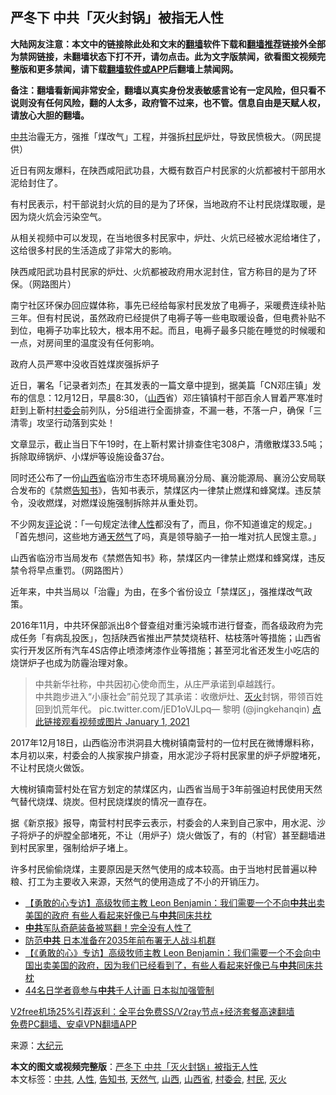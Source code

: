  <h2>严冬下 中共「灭火封锅」被指无人性</h2> <p class="notice"><b>大陆网友注意：本文中的链接除此处和文末的<a href="https://github.com/bannedbook/fanqiang" >翻墙</a>软件下载和<a href="https://github.com/killgcd/justmysocks/blob/master/README.md">翻墙推荐</a>链接外全部为禁网链接，未翻墙状态下打不开，请勿点击。此为文字版禁闻，欲看图文视频完整版和更多禁闻，请下载<a href="https://github.com/bannedbook/fanqiang">翻墙软件或APP</a>后翻墙上禁闻网。</p><p>备注：翻墙看新闻非常安全，翻墙以真实身份发表敏感言论有一定风险，但只看不说则没有任何风险，翻的人太多，政府管不过来，也不管。信息自由是天赋人权，请放心大胆的翻墙。</b></p>  <div class="entry"> <p id="conimg"><a href="https://www.bannedbook.org/bnews/tag/%e4%b8%ad%e5%85%b1/" class="st_tag internal_tag" rel="tag" title="标签 中共 下的日志">中共</a>治霾无方，强推「煤改气」工程，并强拆<a href="https://www.bannedbook.org/bnews/tag/%e6%9d%91%e6%b0%91/" class="st_tag internal_tag" rel="tag" title="标签 村民 下的日志">村民</a>炉灶，导致民愤极大。（网民提供）</p> <p>近日有网友爆料，在陕西咸阳武功县，大概有数百户村民家的火炕都被村干部用水泥给封住了。</p> <p>有村民表示，村干部说封火炕的目的是为了环保，当地政府不让村民烧煤取暖，是因为烧火炕会污染空气。</p> <p>从相关视频中可以发现，在当地很多村民家中，炉灶、火炕已经被水泥给堵住了，这给很多村民的生活造成了非常大的影响。</p> <p>陕西咸阳武功县村民家的炉灶、火炕都被政府用水泥封住，官方称目的是为了环保。（网路图片）</p>  <p>南宁社区环保办回应媒体称，事先已经给每家村民发放了电褥子，采暖费连续补贴三年。但有村民说，虽然政府已经提供了电褥子等一些电取暖设备，但电费补贴不到位，电褥子功率比较大，根本用不起。而且，电褥子最多只能在睡觉的时候暖和一点，对房间里的温度没有任何影响。</p> <p>政府人员严寒中没收百姓煤炭强拆炉子</p> <p>近日，署名「记录者刘杰」在其发表的一篇文章中提到，据美篇「CN邓庄镇」发布的信息：12月12日，早晨8:30，（<a href="https://www.bannedbook.org/bnews/tag/%e5%b1%b1%e8%a5%bf/" class="st_tag internal_tag" rel="tag" title="标签 山西 下的日志">山西</a>省）邓庄镇镇村干部百余人冒着严寒准时赶到上靳村<a href="https://www.bannedbook.org/bnews/tag/%E6%9D%91%E5%A7%94%E4%BC%9A/" class="st_tag internal_tag" rel="tag" title="标签 村委会 下的日志">村委会</a>前列队，分5组进行全面排查，不漏一巷，不落一户，确保「三清零」攻坚行动落到实处！</p> <p>文章显示，截止当日下午19时，在上靳村累计排查住宅308户，清缴散煤33.5吨；拆除取缔锅炉、小煤炉等设施设备37台。</p> <p>同时还公布了一份<a href="https://www.bannedbook.org/bnews/tag/%e5%b1%b1%e8%a5%bf%e7%9c%81/" class="st_tag internal_tag" rel="tag" title="标签 山西省 下的日志">山西省</a>临汾市生态环境局襄汾分局、襄汾能源局、襄汾公安局联合发布的《禁燃<a href="https://www.bannedbook.org/bnews/tag/%E5%91%8A%E7%9F%A5%E4%B9%A6/" class="st_tag internal_tag" rel="tag" title="标签 告知书 下的日志">告知书</a>》，告知书表示，禁煤区内一律禁止燃煤和蜂窝煤。违反禁令，没收燃煤，对燃煤设施强制拆除并从重处罚。</p>  <p>不少网友<span class='wp_keywordlink_affiliate'><a href="https://www.bannedbook.org/bnews/comments/" title="新闻评论" target="_blank">评论</a></span>说：「一句规定法律<a href="https://www.bannedbook.org/bnews/tag/%e4%ba%ba%e6%80%a7/" class="st_tag internal_tag" rel="tag" title="标签 人性 下的日志">人性</a>都没有了，而且，你不知道谁定的规定。」「首先想问，这些地方通<a href="https://www.bannedbook.org/bnews/tag/%e5%a4%a9%e7%84%b6%e6%b0%94/" class="st_tag internal_tag" rel="tag" title="标签 天然气 下的日志">天然气</a>了吗，真是领导脑子一拍一堆对抗人民馊主意。」</p> <p>山西省临汾市当局发布《禁燃告知书》称，禁煤区内一律禁止燃煤和蜂窝煤，违反禁令将早点重罚。（网路图片）</p> <p>近年来，中共当局以「治霾」为由，在多个省份设立「禁煤区」，强推煤改气政策。</p> <p>2016年11月，中共环保部派出8个督查组对重污染城市进行督查，而各级政府为完成任务「有病乱投医」，包括陕西省推出严禁焚烧秸秆、枯枝落叶等措施；山西省实行开发区所有汽车4S店停止喷漆烤漆作业等措施；甚至河北省还发生小吃店的烧饼炉子也成为防霾治理对象。</p> <blockquote><p>中共新华社称，中共因初心使命而生，从庄严承诺到卓越践行。<br />中共跑步进入“小康社会”前兑现了其承诺：收缴炉灶、<a href="https://www.bannedbook.org/bnews/tag/%E7%81%AD%E7%81%AB/" class="st_tag internal_tag" rel="tag" title="标签 灭火 下的日志">灭火</a>封锅，带领百姓回到饥荒年代。 pic.twitter.com/jED1oVJLpq— 黎明 (@jingkehanqin) <a href="https://twitter.com/jingkehanqin/status/1345148997384744960?ref_src=twsrc%5Etfw">点此链接观看视频或图片 January 1, 2021</a></p> </blockquote> <p>2017年12月18日，山西临汾市洪洞县大槐树镇南营村的一位村民在微博爆料称，本月初以来，村委会的人挨家挨户排查，用水泥沙子将村民家里的炉子炉膛堵死，不让村民烧火做饭。</p> <p>大槐树镇南营村处在官方划定的禁煤区内，山西省当局于3年前强迫村民使用天然气替代烧煤、烧炭。但村民烧煤炭的情况一直存在。</p> <p>据《新京报》报导，南营村村民李云表示，村委会的人来到自己家中，用水泥、沙子将炉子的炉膛全部堵死，不让（用炉子）烧火做饭了，有的（村官）甚至翻墙进到村民家里，强制给炉子堵上。</p> <p>许多村民偷偷烧煤，主要原因是天然气使用的成本较高。由于当地村民普遍以种粮、打工为主要收入来源，天然气的使用造成了不小的开销压力。</p> <ul class='op-related-articles' title='相关阅读'> <li><a href='https://www.bannedbook.org/bnews/bannedvideo/20210102/1459588.html' target='_blank'>【勇敢的心专访】高级牧师主教 Leon Benjamin：我们需要一个不向<b>中共</b>出卖美国的政府 有些人看起来好像已与<b>中共</b>同床共枕</a></li> <li><a href='https://www.bannedbook.org/bnews/cnnews/20210102/1459582.html' target='_blank'><b>中共</b>军队奇葩装备被骂翻！完全没有人性了</a></li> <li><a href='https://www.bannedbook.org/bnews/worldnews/20210102/1459580.html' target='_blank'>防范<b>中共</b> 日本准备在2035年前布署无人战斗机群</a></li> <li><a href='https://www.bannedbook.org/bnews/bannedvideo/20210102/1459537.html' target='_blank'>【《勇敢的心》专访】高级牧师主教 Leon Benjamin：我们需要一个不会向中国出卖美国的政府，因为我们已经看到了，有些人看起来好像已与<b>中共</b>同床共枕</a></li> <li><a href='https://www.bannedbook.org/bnews/taiwannews/20210102/1459518.html' target='_blank'>44名日学者竟参与<b>中共</b>千人计画 日本拟加强管制</a></li> </ul> <p class="texttj"> <a href="https://github.com/bannedbook/fanqiang/wiki/V2ray%E6%9C%BA%E5%9C%BA" target="_blank">V2free机场25%引荐返利：全平台免费SS/V2ray节点+经济套餐高速翻墙</a><br/> <a href="https://github.com/bannedbook/fanqiang/wiki/%E7%A6%81%E9%97%BB%E7%BD%91%E5%AE%89%E5%8D%93%E7%BF%BB%E5%A2%99%E6%96%B0%E9%97%BBAPP" target="_blank">免费PC翻墙、安卓VPN翻墙APP</a></p><p> 来源：<span class='wp_keywordlink_affiliate'><a href="http://www.epochtimes.com/" title="大纪元" target="_blank">大纪元</a></span> </p> <a name='sharetosocial'></a>       <div><b>本文的图文或视频完整版</b>：<a href='https://www.bannedbook.org/bnews/cbnews/20210102/1459604.html'>严冬下 中共「灭火封锅」被指无人性</a></div>  </div><!--END ENTRY--> <div class="postfooter"> <div>本文标签：<a href="https://www.bannedbook.org/bnews/tag/%e4%b8%ad%e5%85%b1/" rel="tag">中共</a>, <a href="https://www.bannedbook.org/bnews/tag/%e4%ba%ba%e6%80%a7/" rel="tag">人性</a>, <a href="https://www.bannedbook.org/bnews/tag/%E5%91%8A%E7%9F%A5%E4%B9%A6/" rel="tag">告知书</a>, <a href="https://www.bannedbook.org/bnews/tag/%e5%a4%a9%e7%84%b6%e6%b0%94/" rel="tag">天然气</a>, <a href="https://www.bannedbook.org/bnews/tag/%e5%b1%b1%e8%a5%bf/" rel="tag">山西</a>, <a href="https://www.bannedbook.org/bnews/tag/%e5%b1%b1%e8%a5%bf%e7%9c%81/" rel="tag">山西省</a>, <a href="https://www.bannedbook.org/bnews/tag/%E6%9D%91%E5%A7%94%E4%BC%9A/" rel="tag">村委会</a>, <a href="https://www.bannedbook.org/bnews/tag/%e6%9d%91%e6%b0%91/" rel="tag">村民</a>, <a href="https://www.bannedbook.org/bnews/tag/%E7%81%AD%E7%81%AB/" rel="tag">灭火</a></div>  </div><!--END POSTFOOTER--> 